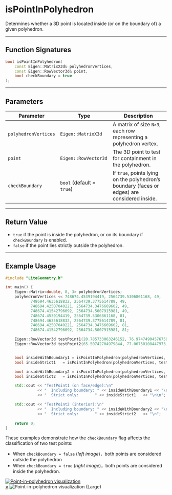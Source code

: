 # **isPointInPolyhedron**

Determines whether a 3D point is located inside (or on the boundary of) a given polyhedron.

---

## **Function Signatures**

```cpp
bool isPointInPolyhedron(
    const Eigen::MatrixX3d& polyhedronVertices,
    const Eigen::RowVector3d& point,
    bool checkBoundary = true
);
```

---

## **Parameters**


| Parameter          | Type                                   | Description                                                                                                 |
|--------------------|----------------------------------------|----------------------------------------------|
| `polyhedronVertices`  | `Eigen::MatrixX3d`| A matrix of size `N×3`, each row representing a polyhedron vertex.                   |
| `point`            | `Eigen::RowVector3d` | The 3D point to test for containment in the polyhedron.                                                   |
| `checkBoundary`    | `bool` (default = `true`)     | If `true`, points lying on the polyhedron’s boundary (faces or edges) are considered inside.     |


---

## **Return Value**

- `true` if the point is inside the polyhedron, or on its boundary if `checkBoundary` is enabled.
- `false` if the point lies strictly outside the polyhedron.


---


## **Example Usage**

```cpp
#include "LiteGeometry.h"

int main() {
    Eigen::Matrix<double, 8, 3> polyhedronVertices;
    polyhedronVertices << 748674.4539194419, 2564739.5306861168, 49,
           748694.4635618832, 2564739.3775614789, 49,
           748694.42507040221, 2564734.3476669602, 49,
           748674.41542796092, 2564734.5007915981, 49,
           748674.4539194419, 2564739.5306861168, 81,
           748694.4635618832, 2564739.3775614789, 81,
           748694.42507040221, 2564734.3476669602, 81,
           748674.41542796092, 2564734.5007915981, 81;

    Eigen::RowVector3d testPoint1(20.785733063246152, 76.974749045767595, 55.56473456);
    Eigen::RowVector3d testPoint2(65.50742704979844, 77.06750108447973, 65.0984928161587);


    bool insideWithBoundary1 = isPointInPolyhedron(polyhedronVertices, testPoint1);
    bool insideStrict1   = isPointInPolyhedron(polyhedronVertices, testPoint1, false);

    bool insideWithBoundary2 = isPointInPolyhedron(polyhedronVertices, testPoint2);
    bool insideStrict2   = isPointInPolyhedron(polyhedronVertices, testPoint2, false);

    std::cout << "TestPoint1 (on face/edge):\n"
              << "  Including boundary: " << insideWithBoundary1 << "\n"
              << "  Strict only:       " << insideStrict1   << "\n\n";

    std::cout << "TestPoint2 (interior):\n"
              << "  Including boundary: " << insideWithBoundary2 << "\n"
              << "  Strict only:       " << insideStrict2   << "\n";
              
    return 0;
}
```

These examples demonstrate how the `checkBoundary` flag affects the classification of two test points:

- When `checkBoundary = false` (*left image*)，both points are considered outside the polyhedron
- When `checkBoundary = true` (*right image*)，both points are considered inside the polyhedron.

<a id="close-lightbox" style="display: none;"></a>
<div class="single-img-container">
    <a href="#lightbox-single" class="lightbox-trigger">
        <img src="../fig/isPointInPolyhedron.png" 
             alt="Point-in-polyhedron visualization"> 
    </a>
</div>

<div id="lightbox-single" class="lightbox">
    <a href="#close-lightbox" class="lightbox-close">&times;</a>
    <img src="../fig/isPointInPolyhedron.png" alt="Point-in-polyhedron visualization (Large)">
</div>